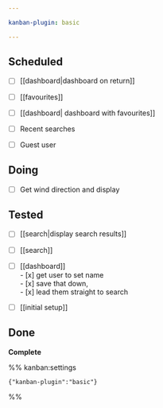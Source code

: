 ```yaml
---

kanban-plugin: basic

---
```


## Scheduled

- [ ] [[dashboard|dashboard on return]]
- [ ] [[favourites]]
- [ ] [[dashboard| dashboard with favourites]]
- [ ] Recent searches
- [ ] Guest user


## Doing

- [ ] Get wind direction and display


## Tested

- [ ] [[search|display search results]]
- [ ] [[search]]
- [ ] [[dashboard]]  <br>- [x] get user to set name<br>- [x] save that down,<br>- [x] lead them straight to search
- [ ] [[initial setup]]


## Done

**Complete**




%% kanban:settings
```
{"kanban-plugin":"basic"}
```
%%
